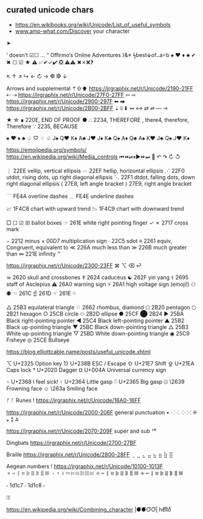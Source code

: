 
## curated unicode chars

* https://en.wikibooks.org/wiki/Unicode/List_of_useful_symbols
* www.amp-what.com/Discover your character

➤ 


’ doesn’t ☑☐ … “
Offirmo’s Online Adventures
}&≠
ϟbestↆofꓺaꘌb
♠ ♥ ♦ ♣ ✔ ✖ ☐ ☑ ★ ⚠
✅✔✓✔️ ❎ ⚠️⚠ ✖✗❌❓

↖ ↑ ↗  ↳
← ↻ →  ⭅ ⭆
  ↓

Arrows and supplemental
 ⇡⇧⬆    https://jrgraphix.net/r/Unicode/2190-21FF
⇠   ⇢   https://jrgraphix.net/r/Unicode/27F0-27FF
⇦   ⇨   https://jrgraphix.net/r/Unicode/2900-297F
⬅   ⮕  https://jrgraphix.net/r/Unicode/2B00-2BFF
 ⇣⇩⬇
↭ ↔ ⇄ ⇌ — →

★ ☆
∎ 220E, END OF PROOF
●
∴ 2234, THEREFORE , there4, therefore, Therefore
∵ 2235, BECAUSE

♠ ♥ ♦ ♣
♤ ♡ ♢ ♧
J♠ Q♥ K♦ A♣
J♥ J♦ K♣ Q♠
A♦ Q♣ A♠ K♥
J♣ Q♠ J♥ K♦

https://emojipedia.org/symbols/
https://en.wikipedia.org/wiki/Media_controls
⏮⏪⏯⏸▶️⏩⏭
🔄
↶ ↷
↻ ↺

⋮ 22EE vellip, vertical ellipsis
⋯ 22EF hellip, horizontal ellipsis
⋰ 22F0 utdot, rising dots, up right diagonal ellipsis
⋱ 22F1 dtdot, falling dots, down right diagonal ellipsis
⟨ 27E8, left angle bracket
⟩ 27E9, right angle bracket



﹊ FE4A overline dashes
﹎ FE4E underline dashes

📈 1F4C8 chart with upward trend
📉 1F4C9 chart with downward trend

□
☐ ☑ ☒ ballot boxes
☞ 	 261E white right pointing finger
✓ ✗ 	 2717 cross mark

− 2212 minus
× 00D7 multiplication sign
⋅ 22C5 sdot
≡ 2261 equiv, Congruent, equivalent to
≪ 226A much less than
≫ 226B much greater than
∞ 221E infinity
™

https://jrgraphix.net/r/Unicode/2300-23FF
⌘ ⌥ ⌫ ⏎

☠ 2620 skull and crossbones
☤ 2624 caduceus
☯ 262F yin yang
⚕ 2695 staff of Asclepius
⚠ 26A0 warning sign
⚡ 26A1 high voltage sign (emoji!)
⚇ ⚉
☜ 261C
☝ 261D
☞ 261E
☟

△ 25B3 equilateral triangle
♢ 2662 rhombus, diamond
⬠ 2B20 pentagon
⬡ 2B21 hexagon
○ 25CB circle
⬭ 2B2D ellipse
● 25CF
⬤ 2B24
► 25BA Black right-pointing pointer
◄ 25C4 Black left-pointing pointer
▲ 25B2 Black up-pointing triangle
▼ 25BC Black down-pointing triangle
△ 25B3 White up-pointing triangle
▽ 25BD White down-pointing triangle
◉ 25C9 Fisheye
◎ 25CE Bullseye

https://blog.elliottcable.name/posts/useful_unicode.xhtml

⌥	U+2325	Option key
⎋	U+238B	ESC / Escape
⇧	U+21E7	Shift
⇪	U+21EA	Caps lock
†	U+2020	Dagger
¤	U+004A	Universal currency sign

⍨	U+2368	I feel sick!
⍤	U+2364	Little gasp
⍥	U+2365	Big gasp
☹ \2639 Frowning face
☺ \263a Smiling face

ᚡ ᚵ Runes !
https://jrgraphix.net/r/Unicode/16A0-16FF


https://jrgraphix.net/r/Unicode/2000-206F general punctuation
• ⋅ ⁚ ⁖ ⁘ ⁙
⁜ ⁎ ⁑ ⁂

https://jrgraphix.net/r/Unicode/2070-209F super and sub
⁺⁸


Dingbats
https://jrgraphix.net/r/Unicode/2700-27BF

Braille
https://jrgraphix.net/r/Unicode/2800-28FF
⢀ ⣀ ⣄ ⣤ ⣦ ⣶ ⣷ ⣿


Aegean numbers !
https://jrgraphix.net/r/Unicode/10100-1013F
𐄙𐄚𐄛𐄜𐄝𐄞𐄟𐄠𐄡
𐄐𐄑𐄒𐄓𐄔𐄕𐄖𐄗𐄘
𐄢𐄣𐄤𐄥𐄦𐄧𐄨𐄩𐄪
𐄫𐄬𐄭𐄮𐄯𐄰𐄱𐄲𐄳


𝇇
1d1c7
𝇈
1d1c8
𝇉

⚿


https://en.wikipedia.org/wiki/Combining_character
|●͞●͞○͞○͞|  heͦlͬlᷝoͩ
